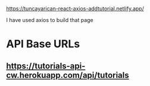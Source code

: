 
https://tuncayarican-react-axios-addtutorial.netlify.app/

I have used axios to build that page


# API Base URLs

## https://tutorials-api-cw.herokuapp.com/api/tutorials


